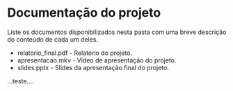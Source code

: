 # Documentação do projeto

Liste os documentos disponibilizados nesta pasta com uma breve descrição do conteúdo de cada um deles.

* relatorio_final.pdf - Relatório do projeto.
* apresentacao.mkv - Vídeo de apresentação do projeto.
* slides.pptx - Slides da apresentação final do projeto.


...teste....
